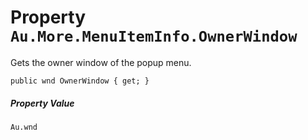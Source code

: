 # Property `Au.More.MenuItemInfo.OwnerWindow`

Gets the owner window of the popup menu.

```
public wnd OwnerWindow { get; }
```

##### Property Value

`Au.wnd`